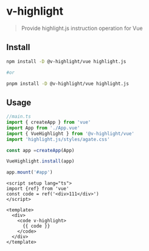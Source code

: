# v-highlight

> Provide highlight.js instruction operation for Vue

## Install

```bash
npm install -D @v-highlight/vue highlight.js

#or

pnpm install -D @v-highlight/vue highlight.js
```

## Usage

```ts
//main.ts
import { createApp } from 'vue'
import App from './App.vue'
import { VueHighlight } from '@v-highlight/vue'
import 'highlight.js/styles/agate.css'

const app =createApp(App)

VueHighlight.install(app)

app.mount('#app')

```

```vue
<script setup lang="ts">
import {ref} from 'vue'
const code = ref('<div>111</div>')
</script>

<template>
  <div>
    <code v-highlight>
      {{ code }}
    </code>
  </div>
</template>
```

